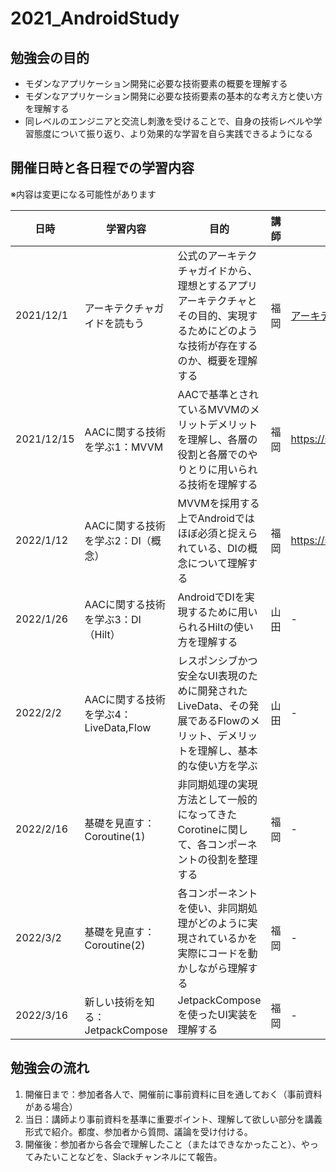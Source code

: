 # 2021_AndroidStudy

## 勉強会の目的
- モダンなアプリケーション開発に必要な技術要素の概要を理解する
- モダンなアプリケーション開発に必要な技術要素の基本的な考え方と使い方を理解する
- 同レベルのエンジニアと交流し刺激を受けることで、自身の技術レベルや学習態度について振り返り、より効果的な学習を自ら実践できるようになる

## 開催日時と各日程での学習内容

※内容は変更になる可能性があります

|日時|学習内容|目的|講師|講義資料|
|---|---|---|---|---|
|2021/12/1|アーキテクチャガイドを読もう|公式のアーキテクチャガイドから、理想とするアプリアーキテクチャとその目的、実現するためにどのような技術が存在するのか、概要を理解する|福岡| [アーキテクチャガイドを読もう](https://scrapbox.io/2021AndroidStudy/%E3%82%A2%E3%83%BC%E3%82%AD%E3%83%86%E3%82%AF%E3%83%81%E3%83%A3%E3%82%AC%E3%82%A4%E3%83%89%E3%82%92%E8%AA%AD%E3%82%82%E3%81%86) |
|2021/12/15|AACに関する技術を学ぶ1：MVVM|AACで基準とされているMVVMのメリットデメリットを理解し、各層の役割と各層でのやりとりに用いられる技術を理解する|福岡| https://scrapbox.io/2021AndroidStudy/MVVM |
|2022/1/12|AACに関する技術を学ぶ2：DI（概念）|MVVMを採用する上でAndroidではほぼ必須と捉えられている、DIの概念について理解する|福岡| https://scrapbox.io/2021AndroidStudy/DI(DependencyInJection) |
|2022/1/26|AACに関する技術を学ぶ3：DI（Hilt）|AndroidでDIを実現するために用いられるHiltの使い方を理解する|山田| - |
|2022/2/2|AACに関する技術を学ぶ4：LiveData,Flow|レスポンシブかつ安全なUI表現のために開発されたLiveData、その発展であるFlowのメリット、デメリットを理解し、基本的な使い方を学ぶ|山田| - |
|2022/2/16|基礎を見直す：Coroutine(1)|非同期処理の実現方法として一般的になってきたCorotineに関して、各コンポーネントの役割を整理する|福岡| - |
|2022/3/2|基礎を見直す：Coroutine(2)|各コンポーネントを使い、非同期処理がどのように実現されているかを実際にコードを動かしながら理解する|福岡| - |
|2022/3/16|新しい技術を知る：JetpackCompose|JetpackComposeを使ったUI実装を理解する|福岡| - |

## 勉強会の流れ
1. 開催日まで：参加者各人で、開催前に事前資料に目を通しておく（事前資料がある場合）
2. 当日：講師より事前資料を基準に重要ポイント、理解して欲しい部分を講義形式で紹介。都度、参加者から質問、議論を受け付ける。
3. 開催後：参加者から各会で理解したこと（またはできなかったこと）、やってみたいことなどを、Slackチャンネルにて報告。
